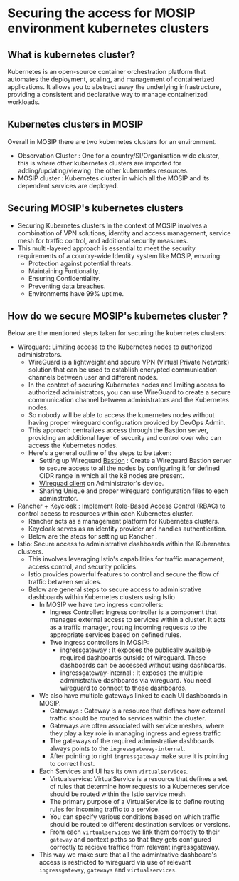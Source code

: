 # Securing the access for MOSIP environment kubernetes clusters
## What is kubernetes cluster?
Kubernetes is an open-source container orchestration platform that automates the deployment, scaling, and management of containerized applications. It allows you to abstract away the underlying infrastructure, providing a consistent and declarative way to manage containerized workloads.
## Kubernetes clusters in MOSIP
Overall in MOSIP there are two kubernetes clusters for an environment.
  * Observation Cluster : One for a country/SI/Organisation wide cluster, this is where other kubernetes clusters are imported for adding/updating/viewing  the other kubernetes resources.  
  * MOSIP cluster : Kubernetes cluster in which all the MOSIP and its dependent services are deployed. 
## Securing MOSIP's kubernetes clusters
* Securing Kubernetes clusters in the context of MOSIP involves a combination of VPN solutions, identity and access management, service mesh for traffic control, and additional security measures.
* This multi-layered approach is essential to meet the security requirements of a country-wide Identity system like MOSIP, ensuring:
  * Protection against potential threats.
  * Maintaining Funtionality.
  * Ensuring Confidentiality.
  * Preventing data breaches.
  * Environments have 99% uptime.
## How do we secure MOSIP's kubernetes cluster ?
Below are the mentioned steps taken for securing the kubernetes clusters:
* Wireguard: Limiting access to the Kubernetes nodes to authorized administrators.
  * WireGuard is a lightweight and secure VPN (Virtual Private Network) solution that can be used to establish encrypted communication channels between user and different nodes.
  * In the context of securing Kubernetes nodes and limiting access to authorized administrators, you can use WireGuard to create a secure communication channel between administrators and the Kubernetes nodes.
  * So nobody will be able to access the kunernetes nodes without having proper wireguard configuration provided by DevOps Admin.
  * This approach centralizes access through the Bastion server, providing an additional layer of security and control over who can access the Kubernetes nodes.
  * Here's a general outline of the steps to be taken:
    * Setting up Wireguard [Bastion](https://docs.mosip.io/1.2.0/deploymentnew/v3-installation/on-prem-installation-guidelines#setup-wireguard-vm-and-wireguard-bastion-server) : Create a Wireguard Bastion server to secure access to all the nodes by configuring it for defined CIDR range in which all the k8 nodes are present.
    * [Wireguad client](https://docs.mosip.io/1.2.0/deploymentnew/v3-installation/on-prem-installation-guidelines#setup-wireguard-client-in-your-pc) on Administrator's device.
    * Sharing Unique and proper wireguard configuration files to each adminstrator.
* Rancher + Keycloak : Implement Role-Based Access Control (RBAC) to control access to resources within each Kubernetes cluster.
  * Rancher acts as a management platform for Kubernetes clusters.
  * Keycloak serves as an identity provider and handles authentication.
  * Below are the steps for setting up Rancher .
* Istio: Secure access to administrative dashboards within the Kubernetes clusters.
  * This involves leveraging Istio's capabilities for traffic management, access control, and security policies.
  * Istio provides powerful features to control and secure the flow of traffic between services.
  * Below are general steps to secure access to administrative dashboards within Kubernetes clusters using Istio
    * In MOSIP we have two ingress controllers:
      * Ingress Controller: Ingress controller is a component that manages external access to services within a cluster. It acts as a traffic manager, routing incoming requests to the appropriate services based on defined rules.
      * Two ingress controllers in MOSIP:
        * ingressgateway : It exposes the publically available required dashboards outside of wireguard. These dashboards can be accessed without using dashboards.
        * ingressgateway-internal : It exposes the multiple administrative dashboards via wireguard. You need wireguard to connect to these dashboards.
    * We also have multiple gateways linked to each UI dashboards in MOSIP.
      * Gateways : Gateway is a resource that defines how external traffic should be routed to services within the cluster.
      * Gateways are often associated with service meshes, where they play a key role in managing ingress and egress traffic
      * The gateways of the required adminstrative dashboards always points to the `ingressgateway-internal`.
      * After pointing to right `ingressgateway` make sure it is pointing to correct host.
    * Each Services and UI has its own `virtualservices`.
      * Virtualservice: VirtualService is a resource that defines a set of rules that determine how requests to a Kubernetes service should be routed within the Istio service mesh.
      * The primary purpose of a VirtualService is to define routing rules for incoming traffic to a service.
      * You can specify various conditions based on which traffic should be routed to different destination services or versions.
      * From each `virtualservices` we link them correctly to their `gateway` and context paths so that they gets configured correctly to recieve traffice from relevant ingressgateway.
    * This way we make sure that all the admintrative dashboard's access is restricted to wireguard via use of relevant `ingressgateway`, `gateways` and `virtualservices`.
